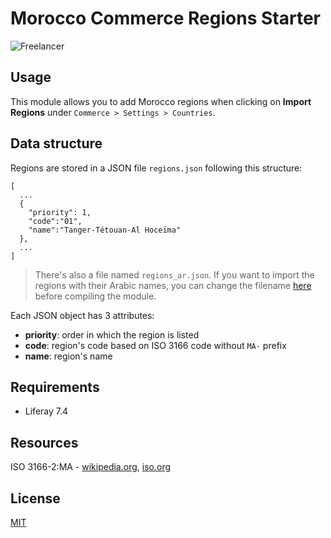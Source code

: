 # Morocco Commerce Regions Starter

![Freelancer](doc/preview.png)

## Usage

This module allows you to add Morocco regions when clicking on **Import Regions** under `Commerce > Settings > Countries`.

## Data structure
Regions are stored in a JSON file `regions.json` following this structure:
```
[
  ...
  {
    "priority": 1,
    "code":"01",
    "name":"Tanger-Tétouan-Al Hoceïma"
  },
  ...
]
```
> There's also a file named `regions_ar.json`. If you want to import the regions with their Arabic names, you can change the filename [here](modules/morocco-commerce-regions-starter/src/main/java/com/github/lgdd/liferay/commerce/morroco/regions/starter/MoroccoCommerceRegionsStarter.java#26) before compiling the module.

Each JSON object has 3 attributes:

- __priority__: order in which the region is listed
- __code__: region's code based on ISO 3166 code without `MA-` prefix
- __name__: region's name

## Requirements

- Liferay 7.4

## Resources

ISO 3166-2:MA - [wikipedia.org](https://en.wikipedia.org/wiki/ISO_3166-2:MA), [iso.org](https://www.iso.org/obp/ui/en/#iso:code:3166:MA)

## License

[MIT](LICENSE)